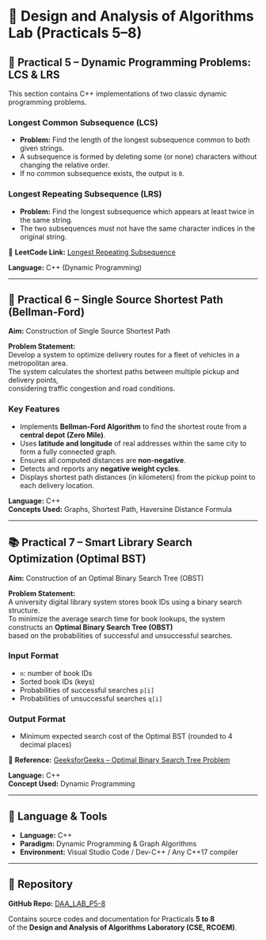 # 🧮 Design and Analysis of Algorithms Lab (Practicals 5–8)

## 📘 Practical 5 – Dynamic Programming Problems: LCS & LRS
This section contains C++ implementations of two classic dynamic programming problems.

### Longest Common Subsequence (LCS)
- **Problem:** Find the length of the longest subsequence common to both given strings.
- A subsequence is formed by deleting some (or none) characters without changing the relative order.
- If no common subsequence exists, the output is `0`.

### Longest Repeating Subsequence (LRS)
- **Problem:** Find the longest subsequence which appears at least twice in the same string.
- The two subsequences must not have the same character indices in the original string.

🔗 **LeetCode Link:** [Longest Repeating Subsequence](https://leetcode.com/problems/longest-repeating-subsequence/)

**Language:** C++ (Dynamic Programming)

---

## 🚚 Practical 6 – Single Source Shortest Path (Bellman-Ford)

**Aim:** Construction of Single Source Shortest Path

**Problem Statement:**  
Develop a system to optimize delivery routes for a fleet of vehicles in a metropolitan area.  
The system calculates the shortest paths between multiple pickup and delivery points,  
considering traffic congestion and road conditions.

### Key Features
- Implements **Bellman-Ford Algorithm** to find the shortest route from a **central depot (Zero Mile)**.  
- Uses **latitude and longitude** of real addresses within the same city to form a fully connected graph.  
- Ensures all computed distances are **non-negative**.  
- Detects and reports any **negative weight cycles**.  
- Displays shortest path distances (in kilometers) from the pickup point to each delivery location.

**Language:** C++  
**Concepts Used:** Graphs, Shortest Path, Haversine Distance Formula

---

## 📚 Practical 7 – Smart Library Search Optimization (Optimal BST)

**Aim:** Construction of an Optimal Binary Search Tree (OBST)

**Problem Statement:**  
A university digital library system stores book IDs using a binary search structure.  
To minimize the average search time for book lookups, the system constructs an **Optimal Binary Search Tree (OBST)**  
based on the probabilities of successful and unsuccessful searches.

### Input Format
- `n`: number of book IDs  
- Sorted book IDs (keys)  
- Probabilities of successful searches `p[i]`  
- Probabilities of unsuccessful searches `q[i]`

### Output Format
- Minimum expected search cost of the Optimal BST (rounded to 4 decimal places)

🔗 **Reference:** [GeeksforGeeks – Optimal Binary Search Tree Problem](https://www.geeksforgeeks.org/problems/optimal-binary-search-tree2214/1)

**Language:** C++  
**Concept Used:** Dynamic Programming

---

## 🧰 Language & Tools
- **Language:** C++  
- **Paradigm:** Dynamic Programming & Graph Algorithms  
- **Environment:** Visual Studio Code / Dev-C++ / Any C++17 compiler  

---

## 📁 Repository
**GitHub Repo:** [DAA_LAB_P5-8](https://github.com/Mayank3969/DAA_LAB_P5-8)  

Contains source codes and documentation for Practicals **5 to 8**  
of the **Design and Analysis of Algorithms Laboratory (CSE, RCOEM)**.
